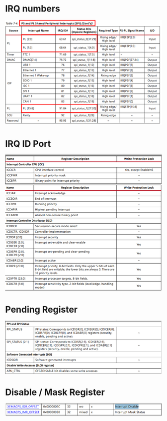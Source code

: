 # IRQ numbers
![image](https://github.com/daven55663/SoC_HW2/blob/main/IRQ.PNG)
# IRQ ID Port
![image](https://github.com/daven55663/SoC_HW2/blob/main/IRQ%20ID%20Port.PNG)
# Pending Register
![image](https://github.com/daven55663/SoC_HW2/blob/main/Pending%20Register.PNG)
# Disable / Mask Register
![image](https://github.com/daven55663/SoC_HW2/blob/main/disablemask%20register.PNG)
